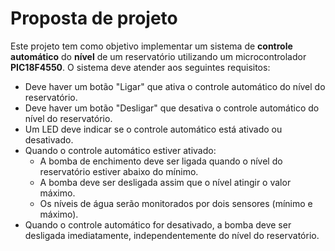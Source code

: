 # Proposta de projeto

Este projeto tem como objetivo implementar um sistema de **controle automático** do **nível** de um reservatório utilizando um microcontrolador **PIC18F4550**. O sistema deve atender aos seguintes requisitos:

- Deve haver um botão "Ligar" que ativa o controle automático do nível do reservatório.
- Deve haver um botão "Desligar" que desativa o controle automático do nível do reservatório.
- Um LED deve indicar se o controle automático está ativado ou desativado.
- Quando o controle automático estiver ativado:
    - A bomba de enchimento deve ser ligada quando o nível do reservatório estiver abaixo do mínimo.
    - A bomba deve ser desligada assim que o nível atingir o valor máximo.
    - Os níveis de água serão monitorados por dois sensores (mínimo e máximo).
- Quando o controle automático for desativado, a bomba deve ser desligada imediatamente, independentemente do nível do reservatório.
